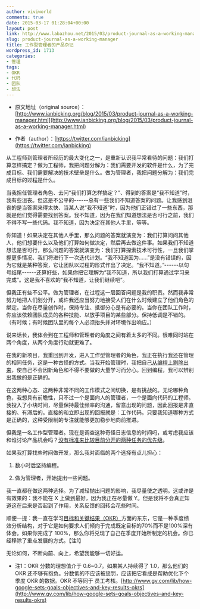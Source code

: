 ```yaml
---
author: viviworld
comments: true
date: 2015-03-17 01:28:04+00:00
layout: post
link: http://www.labazhou.net/2015/03/product-journal-as-a-working-manager/
slug: product-journal-as-a-working-manager
title: 工作型管理者的产品杂记
wordpress_id: 1713
categories:
- 管理
tags:
- OKR
- 代码
- 团队
- 想法
---
```



	
  * 原文地址（original source）：[http://www.ianbicking.org/blog/2015/03/product-journal-as-a-working-manager.html](http://www.ianbicking.org/blog/2015/03/product-journal-as-a-working-manager.html)

	
  * 作者（author）：[https://twitter.com/ianbicking](https://twitter.com/ianbicking)


从工程师到管理者所经历的最大变化之一，是重新认识我平常看待的问题：我们打算怎样搞定？做为工程师，我把问题分解为：我们需要开发的软件是什么，为了完成目标、我们需要解决的技术壁垒是什么。做为管理者，我把问题分解为：我们完成目标的过程是什么。

当我担任管理者角色、去问“我们打算怎样搞定？”、得到的答案是“我不知道”时，我有些沮丧。但这是不公平的------总有一些我们不知道答案的问题。让我感到沮丧的是当答案来得太快、当某人说“我不知道”时，因为他们正错过了一些东西，那就是他们觉得需要找到答案。我不知道，因为在我们知道想法是否可行之前，我们不得不写一些代码。我不知道，因为决定在其他人手里，等等。

你知道！如果决定在其他人手里，那么问题的答案就演变为：我们打算问问其他人，他们想要什么以及他们打算如何做决定，然后再去做这件事。如果我们不知道想法是否可行，那么问题的答案就演变为：我们打算探索技术可行性，一旦我们掌握更多情况、我们将进行下一次迭代计划。“我不知道因为……”是没有错误的，因为它就是某种答案，它让团队以过程的形式作出了决定。“我不知道。”------以句号结尾------还算好些，如果你把它理解为“我不知道，所以我们打算通过学习来完成”。这是我不喜欢的“我不知道，让我们继续吧”。

但我正有些不公平。做为管理者，在过程这一层回答问题是我的职责。然而我非常努力地把人们划分开，或许我还应当努力地接受人们在什么时候建立了他们角色的绑定。当你在尽量创作时，保持专注、抵御分心是有必要的。当你在团队工作时，你应该依赖团队成员的各种技能、以放手项目的某些部分。保持低调是不错的。（有时候；有时候团队里的每个人必须抬头并对环境作出响应。）

说来话长，我体会到在工程师和管理者的角度之间有着太多的不同。很难同时站在两个角度，从两个角度行动就更难了。

在我的新项目，我重回到开发，进入工作型管理者的角色，我正在执行我还在管理的相同任务，这是一种古怪的方式。当我开始管理时，我把自己[从编程上剔除出来](http://www.ianbicking.org/blog/2014/09/professional-transitions.html)，使自己不会因新角色和不得不要做的大量学习而分心。回到编程，我可以辨别出我做的是正确的。

在这两种心态、这两种非常不同的工作模式之间切换，是有挑战的。无论哪种角色，我想具有前瞻性，只不过一个是面向人的管理者，一个是面向代码的工程师。我投入了小块时间，尽量保持最佳频率的沟通，留意出现的问题，因此回报是非直接的、有滞后的。直接的和立即出现的回报就是：工作代码。只要我知道哪种方式是正确的，这种受限制的专注就能够更加稳步地向前推进。

但我是一名工作型管理者。现在是调查这种奇怪日志信息的时间吗，或考虑我应该和谁讨论产品机会吗？[没有标准来比较目前分开的两种任务的优先级](http://www.labazhou.net/2014/05/how-we-measure/)。

如果我打算找些时间做开发，那么我对面临的两个选择有点儿担心：



	
  1. 数小时后坚持编程。

	
  2. 做为管理者，开始提出一些问题。


我一直都在做这两种选择。为了减轻抛出问题的影响，我尽量使之透明。这或许是有效果的：我不能在 X 上做到最好，因为我正在尽量做 Y。但是我将不会真正知道这在后来是否起到了作用，关系反馈的回转会花些时间。

顺便一提：我一直在学习[目标和关键结果（OKR）](http://www.gv.com/lib/how-google-sets-goals-objectives-and-key-results-okrs)方面的东东，它是一种季度绩效分析结构，对于它是如何要求人们倾向于完成既定目标的70%而不是100%深有体会。如果你完成了 100%，那么你将兑现了自己在季度开始所制定的机会。你已经移除了重点发展的方式。【注1】

无论如何，不断向前、向上，希望我能够一切好运。



	
  * 注1：OKR 分数的理想值介于 0.6~0.7。如果某人持续得了 1.0，那么他们的 OKR 还不够有抱负。分数低的不应该被惩罚，应该把它看成是帮助优化下个季度 OKR 的数据。OKR 不等同于 员工考核。[http://www.gv.com/lib/how-google-sets-goals-objectives-and-key-results-okrs](http://www.gv.com/lib/how-google-sets-goals-objectives-and-key-results-okrs)


